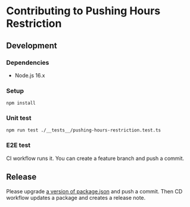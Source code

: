 # Contributing to Pushing Hours Restriction

## Development

### Dependencies

- Node.js 16.x

### Setup

```
npm install
```

### Unit test

```
npm run test ./__tests__/pushing-hours-restriction.test.ts
```

### E2E test

CI workflow runs it. You can create a feature branch and push a commit.

## Release

Please upgrade [a version of package.json](https://github.com/hamuyuuki/pushing-hours-restriction/blob/main/package.json#L3) and push a commit. Then CD workflow updates a package and creates a release note.
